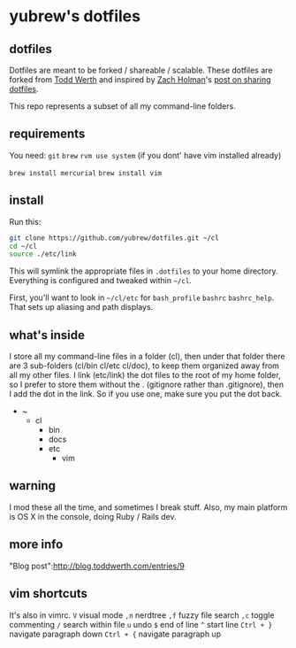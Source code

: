 # yubrew's dotfiles

## dotfiles

Dotfiles are meant to be forked / shareable / scalable. These dotfiles are forked from [Todd Werth](http://github.com/twerth) and inspired by [Zach Holman](http://github.com/holman)'s [post on sharing dotfiles](http://zachholman.com/2010/08/dotfiles-are-meant-to-be-forked/).

This repo represents a subset of all my command-line folders.

## requirements
You need:
`git`
`brew`
`rvm use system` (if you dont' have vim installed already)

`brew install mercurial`
`brew install vim`

## install

Run this:

```sh
git clone https://github.com/yubrew/dotfiles.git ~/cl
cd ~/cl
source ./etc/link
```
This will symlink the appropriate files in `.dotfiles` to your home directory.
Everything is configured and tweaked within `~/cl`.

First, you'll want to look in `~/cl/etc` for `bash_profile` `bashrc` `bashrc_help`. That sets up aliasing 
and path displays.

## what's inside

I store all my command-line files in a folder (cl), then under that folder there are 3 sub-folders (cl/bin cl/etc cl/doc), to keep them organized away from all my other files.  I link (etc/link) the dot files to the root of my home folder, so I prefer to store them without the . (gitignore rather than .gitignore), then I add the dot in the link.  So if you use one, make sure you put the dot back.

  * ~
    * cl
      * bin
      * docs
      * etc
          * vim
          
## warning

I mod these all the time, and sometimes I break stuff.  Also, my main platform is OS X in the console, doing Ruby / Rails dev.

## more info

"Blog post":http://blog.toddwerth.com/entries/9

## vim shortcuts

It's also in vimrc.
`V` visual mode
`,n` nerdtree
`,f` fuzzy file search
`,c` toggle commenting
`/` search within file
`u` undo
`$` end of line
`^` start line
`Ctrl + }` navigate paragraph down
`Ctrl + {` navigate paragraph up
